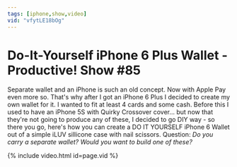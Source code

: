 ```yaml
---
tags: [iphone,show,video]
vid: "vfytLE18bOg"
---
```


# Do-It-Yourself iPhone 6 Plus Wallet - Productive! Show #85


Separate wallet and an iPhone is such an old concept. Now with Apple Pay even more so. That's why after I got an iPhone 6 Plus I decided to create my own wallet for it. I wanted to fit at least 4 cards and some cash. Before this I used to have an iPhone 5S with Quirky Crossover cover... but now that they're not going to produce any of these, I decided to go DIY way - so there you go, here's how you can create a DO IT YOURSELF iPhone 6 Wallet out of a simple iLUV sillicone case with nail scissors. Question: *Do you carry a separate wallet? Would you want to build one of these?*

{% include video.html id=page.vid %}

<!--More-->



[n]: https://michael.gratis/nozbe